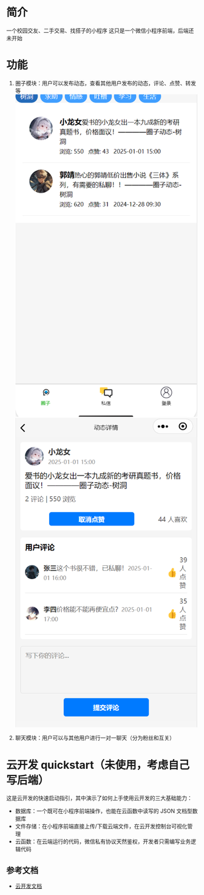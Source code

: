 # 简介
一个校园交友、二手交易、找搭子的小程序
这只是一个微信小程序前端，后端还未开始

# 功能
1. 圈子模块：用户可以发布动态，查看其他用户发布的动态，评论、点赞、转发等
![alt text](image.png)  
![alt text](image-1.png)  

2. 聊天模块：用户可以与其他用户进行一对一聊天（分为粉丝和互关）


# 云开发 quickstart（未使用，考虑自己写后端）

这是云开发的快速启动指引，其中演示了如何上手使用云开发的三大基础能力：

- 数据库：一个既可在小程序前端操作，也能在云函数中读写的 JSON 文档型数据库
- 文件存储：在小程序前端直接上传/下载云端文件，在云开发控制台可视化管理
- 云函数：在云端运行的代码，微信私有协议天然鉴权，开发者只需编写业务逻辑代码

## 参考文档

- [云开发文档](https://developers.weixin.qq.com/miniprogram/dev/wxcloud/basis/getting-started.html)
